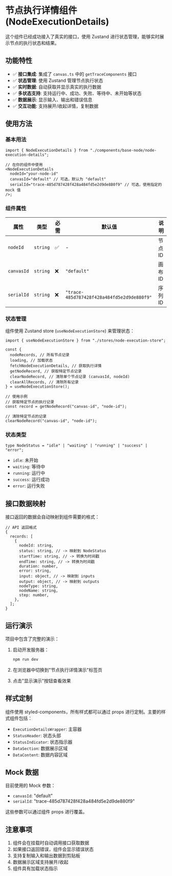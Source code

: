 # 节点执行详情组件 (NodeExecutionDetails)

这个组件已经成功接入了真实的接口，使用 Zustand 进行状态管理，能够实时展示节点的执行状态和结果。

## 功能特性

- ✅ **接口集成**: 集成了 `canvas.ts` 中的 `getTraceComponents` 接口
- ✅ **状态管理**: 使用 Zustand 管理节点执行状态
- ✅ **实时数据**: 自动获取并显示真实的执行数据
- ✅ **多状态支持**: 支持运行中、成功、失败、等待中、未开始等状态
- ✅ **数据展示**: 显示输入、输出和错误信息
- ✅ **交互功能**: 支持展开/收起详情，复制数据

## 使用方法

### 基本用法

```tsx
import { NodeExecutionDetails } from "./components/base-node/node-execution-details";

// 在你的组件中使用
<NodeExecutionDetails
  nodeId="your-node-id"
  canvasId="default" // 可选，默认为 "default"
  serialId="trace-485d787428f428a484fd5e2d9de880f9" // 可选，使用指定的 mock 值
/>;
```

### 组件属性

| 属性       | 类型     | 必需 | 默认值                                     | 说明    |
| ---------- | -------- | ---- | ------------------------------------------ | ------- |
| `nodeId`   | `string` | ✅   | -                                          | 节点 ID |
| `canvasId` | `string` | ❌   | `"default"`                                | 画布 ID |
| `serialId` | `string` | ❌   | `"trace-485d787428f428a484fd5e2d9de880f9"` | 序列 ID |

### 状态管理

组件使用 Zustand store (`useNodeExecutionStore`) 来管理状态：

```tsx
import { useNodeExecutionStore } from "./stores/node-execution-store";

const {
  nodeRecords, // 所有节点记录
  loading, // 加载状态
  fetchNodeExecutionDetails, // 获取执行详情
  getNodeRecord, // 获取特定节点记录
  clearNodeRecord, // 清除单个节点记录 (canvasId, nodeId)
  clearAllRecords, // 清除所有记录
} = useNodeExecutionStore();

// 使用示例
// 获取特定节点的执行记录
const record = getNodeRecord("canvas-id", "node-id");

// 清除特定节点的记录
clearNodeRecord("canvas-id", "node-id");
```

### 状态类型

```tsx
type NodeStatus = "idle" | "waiting" | "running" | "success" | "error";
```

- `idle`: 未开始
- `waiting`: 等待中
- `running`: 运行中
- `success`: 运行成功
- `error`: 运行失败

## 接口数据映射

接口返回的数据会自动映射到组件需要的格式：

```tsx
// API 返回格式
{
  records: [
    {
      nodeId: string,
      status: string, // -> 映射到 NodeStatus
      startTime: string, // -> 转换为时间戳
      endTime: string, // -> 转换为时间戳
      duration: number,
      error: string,
      input: object, // -> 映射到 inputs
      output: object, // -> 映射到 outputs
      nodeType: string,
      nodeName: string,
      step: number,
    },
  ];
}
```

## 运行演示

项目中包含了完整的演示：

1. 启动开发服务器：

   ```bash
   npm run dev
   ```

2. 在浏览器中切换到"节点执行详情演示"标签页

3. 点击"显示演示"按钮查看效果

## 样式定制

组件使用 styled-components，所有样式都可以通过 props 进行定制。主要的样式组件包括：

- `ExecutionDetailsWrapper`: 主容器
- `StatusHeader`: 状态头部
- `StatusIndicator`: 状态指示器
- `DataSection`: 数据展示区域
- `DataContent`: 数据内容区域

## Mock 数据

目前使用的 Mock 参数：

- `canvasId`: "default"
- `serialId`: "trace-485d787428f428a484fd5e2d9de880f9"

这些参数可以通过组件 props 进行覆盖。

## 注意事项

1. 组件会在挂载时自动调用接口获取数据
2. 如果接口返回错误，组件会显示错误状态
3. 支持复制输入和输出数据到剪贴板
4. 数据展示区域支持展开/收起
5. 组件具有加载状态指示
